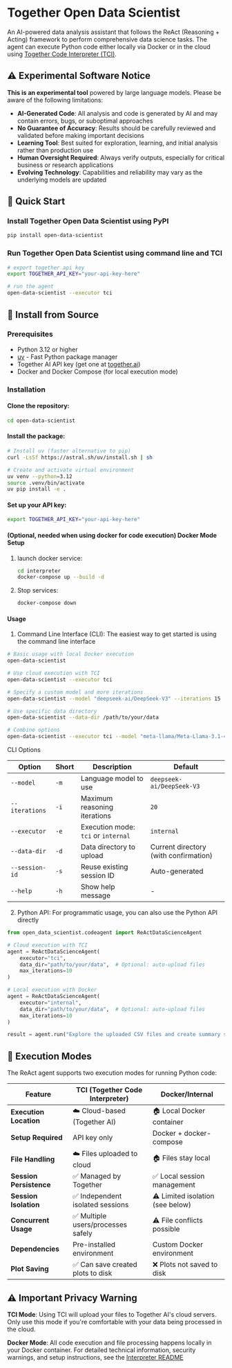 # Together Open Data Scientist

An AI-powered data analysis assistant that follows the ReAct (Reasoning + Acting) framework to perform comprehensive data science tasks. The agent can execute Python code either locally via Docker or in the cloud using [Together Code Interpreter (TCI)](https://www.together.ai/code-interpreter).

## ⚠️ Experimental Software Notice

**This is an experimental tool** powered by large language models. Please be aware of the following limitations:

- **AI-Generated Code**: All analysis and code is generated by AI and may contain errors, bugs, or suboptimal approaches
- **No Guarantee of Accuracy**: Results should be carefully reviewed and validated before making important decisions
- **Learning Tool**: Best suited for exploration, learning, and initial analysis rather than production use
- **Human Oversight Required**: Always verify outputs, especially for critical business or research applications
- **Evolving Technology**: Capabilities and reliability may vary as the underlying models are updated

## 🚀 Quick Start

### Install Together Open Data Scientist using PyPI
   ```bash
   pip install open-data-scientist
   ```
### Run Together Open Data Scientist using command line and TCI
   ```bash
   # export together api key
   export TOGETHER_API_KEY="your-api-key-here"

   # run the agent
   open-data-scientist --executor tci
   ```


## 🤖 Install from Source

### Prerequisites

- Python 3.12 or higher
- [uv](https://docs.astral.sh/uv/) - Fast Python package manager
- Together AI API key (get one at [together.ai](https://together.ai))
- Docker and Docker Compose (for local execution mode)

### Installation

####  Clone the repository:
   ```bash
   cd open-data-scientist
   ```

####  Install the package:
   ```bash
   # Install uv (faster alternative to pip)
   curl -LsSf https://astral.sh/uv/install.sh | sh

   # Create and activate virtual environment
   uv venv --python=3.12
   source .venv/bin/activate
   uv pip install -e .
   ```

####  Set up your API key:
   ```bash
   export TOGETHER_API_KEY="your-api-key-here"
   ```

#### (Optional, needed when using docker for code execution) Docker Mode Setup

1. launch docker service:
   ```bash
   cd interpreter
   docker-compose up --build -d
   ```

2. Stop services:
   ```bash
   docker-compose down
   ```
 

#### Usage

1. Command Line Interface (CLI): The easiest way to get started is using the command line interface

```bash
# Basic usage with local Docker execution
open-data-scientist

# Use cloud execution with TCI
open-data-scientist --executor tci

# Specify a custom model and more iterations
open-data-scientist --model "deepseek-ai/DeepSeek-V3" --iterations 15

# Use specific data directory
open-data-scientist --data-dir /path/to/your/data

# Combine options
open-data-scientist --executor tci --model "meta-llama/Meta-Llama-3.1-405B-Instruct-Turbo" --iterations 20 --data-dir ./my_data
```

CLI Options

| Option | Short | Description | Default |
|--------|-------|-------------|---------|
| `--model` | `-m` | Language model to use | `deepseek-ai/DeepSeek-V3` |
| `--iterations` | `-i` | Maximum reasoning iterations | `20` |
| `--executor` | `-e` | Execution mode: `tci` or `internal` | `internal` |
| `--data-dir` | `-d` | Data directory to upload | Current directory (with confirmation) |
| `--session-id` | `-s` | Reuse existing session ID | Auto-generated |
| `--help` | `-h` | Show help message | - |


2. Python API: For programmatic usage, you can also use the Python API directly

```python
from open_data_scientist.codeagent import ReActDataScienceAgent

# Cloud execution with TCI
agent = ReActDataScienceAgent(
    executor="tci",
    data_dir="path/to/your/data",  # Optional: auto-upload files
    max_iterations=10
)

# Local execution with Docker
agent = ReActDataScienceAgent(
    executor="internal", 
    data_dir="path/to/your/data",  # Optional: auto-upload files
    max_iterations=10
)

result = agent.run("Explore the uploaded CSV files and create summary statistics")
```

## 🎯 Execution Modes

The ReAct agent supports two execution modes for running Python code:

| Feature | TCI (Together Code Interpreter) | Docker/Internal |
|---------|--------------------------------|-----------------|
| **Execution Location** | ☁️ Cloud-based (Together AI) | 🏠 Local Docker container |
| **Setup Required** | API key only | Docker + docker-compose |
| **File Handling** | ☁️ Files uploaded to cloud | 🏠 Files stay local |
| **Session Persistence** | ✅ Managed by Together | ✅ Local session management |
| **Session Isolation** | ✅ Independent isolated sessions | ⚠️ Limited isolation (see below) |
| **Concurrent Usage** | ✅ Multiple users/processes safely | ⚠️ File conflicts possible |
| **Dependencies** | Pre-installed environment | Custom Docker environment |
| **Plot Saving** | ✅ Can save created plots to disk | ❌ Plots not saved to disk |

## ⚠️ Important Privacy Warning

**TCI Mode**: Using TCI will upload your files to Together AI's cloud servers. Only use this mode if you're comfortable with your data being processed in the cloud.

**Docker Mode**: All code execution and file processing happens locally in your Docker container. For detailed technical information, security warnings, and setup instructions, see the [Interpreter README](interpreter/README.md)